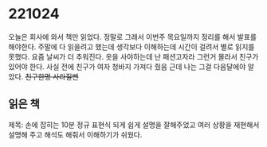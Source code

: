 # 221024

오늘은 회사에 와서 책만 읽었다. 정말로 그래서 이번주 목요일까지 정리를 해서
발표를 해야한다. 주말에 다 읽을려고 했는데 생각보다 이해하는데 시간이 걸려서 
별로 읽지를 못했다. 요즘 날씨가 더 추워진다. 옷을 사야하는데 난 패션고자라
그런거 몰라서 친구가 있어야 한다. 사실 전에 친구가 여자 청바지 가져다 줬음 근데
나는 그걸 다음달에야 알았다. ~~친구한명 사라질뻔~~ 

읽은 책
---
제목: 손에 잡히는 10분 정규 표현식
되게 쉽게 설명을 잘해주었고 여러 상황을 재현해서 설명해 주고 해석도 해줘서 이해하기가 쉬웠다.